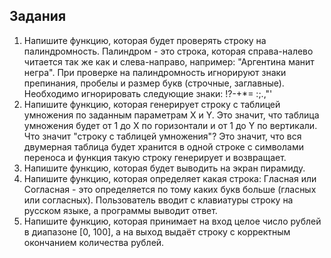 ## Задания

1. Напишите функцию, которая будет проверять строку на палиндромность. Палиндром - это строка, которая справа-налево читается так же как и слева-направо, например: "Аргентина манит негра". При проверке на палиндромность игнорируют знаки препинания, пробелы и размер букв (строчные, заглавные). Необходимо игнорировать следующие знаки: !?-+*= :;.,"'
2. Напишите функцию, которая генерирует строку с таблицей умножения по заданным параметрам X и Y.
Это значит, что таблица умножения будет от 1 до X по горизонтали и от 1 до Y по вертикали.
Что значит "строку с таблицей умножения"?
Это значит, что вся двумерная таблица будет хранится в одной строке с символами переноса и функция такую строку генерирует и возвращает.
3. Напишите функцию, которая будет выводить на экран пирамиду.
4. Напишите функцию, которая определяет какая строка: Гласная или Согласная - это определяется по тому каких букв больше (гласных или согласных). Пользователь вводит с клавиатуры строку на русском языке, а программы выводит ответ.
5. Напишите функцию, которая принимает на вход целое число рублей в диапазоне [0, 100], а на выход выдаёт строку с корректным окончанием количества рублей.
